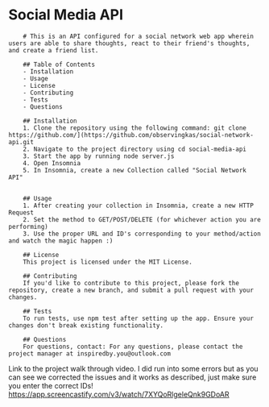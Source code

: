 
# Social Media API


        # This is an API configured for a social network web app wherein users are able to share thoughts, react to their friend's thoughts, and create a friend list. 
        
        ## Table of Contents 
        - Installation
        - Usage
        - License
        - Contributing
        - Tests
        - Questions

        ## Installation
        1. Clone the repository using the following command: git clone https://github.com/](https://github.com/observingkas/social-network-api.git
        2. Navigate to the project directory using cd social-media-api
        3. Start the app by running node server.js
        4. Open Insomnia
        5. In Insomnia, create a new Collection called "Social Network API"
       

        ## Usage
        1. After creating your collection in Insomnia, create a new HTTP Request
        2. Set the method to GET/POST/DELETE (for whichever action you are performing)
        3. Use the proper URL and ID's corresponding to your method/action and watch the magic happen :)

        ## License
        This project is licensed under the MIT License.

        ## Contributing
        If you'd like to contribute to this project, please fork the repository, create a new branch, and submit a pull request with your changes.

        ## Tests
        To run tests, use npm test after setting up the app. Ensure your changes don't break existing functionality. 

        ## Questions
        For questions, contact: For any questions, please contact the project manager at inspiredby.you@outlook.com
        

Link to the project walk through video. I did run into some errors but as you can see we corrected the issues and it works as described, just make sure you enter the correct IDs!
https://app.screencastify.com/v3/watch/7XYQoRlgeleQnk9GDoAR
